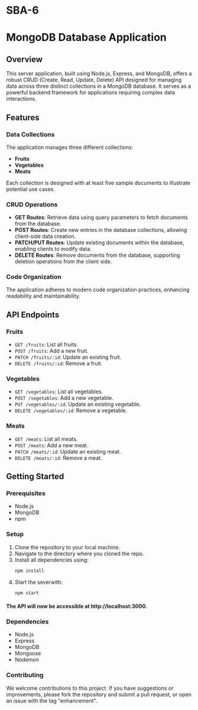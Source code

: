 # SBA-6

# MongoDB Database Application

## Overview
This server application, built using Node.js, Express, and MongoDB, offers a robust CRUD (Create, Read, Update, Delete) API designed for managing data across three distinct collections in a MongoDB database. It serves as a powerful backend framework for applications requiring complex data interactions.

## Features

### Data Collections
The application manages three different collections:
- **Fruits**
- **Vegetables**
- **Meats**

Each collection is designed with at least five sample documents to illustrate potential use cases.

### CRUD Operations
- **GET Routes**: Retrieve data using query parameters to fetch documents from the database.
- **POST Routes**: Create new entries in the database collections, allowing client-side data creation.
- **PATCH/PUT Routes**: Update existing documents within the database, enabling clients to modify data.
- **DELETE Routes**: Remove documents from the database, supporting deletion operations from the client side.

### Code Organization
The application adheres to modern code organization practices, enhancing readability and maintainability.

## API Endpoints

### Fruits
- `GET /fruits`: List all fruits.
- `POST /fruits`: Add a new fruit.
- `PATCH /fruits/:id`: Update an existing fruit.
- `DELETE /fruits/:id`: Remove a fruit.

### Vegetables
- `GET /vegetables`: List all vegetables.
- `POST /vegetables`: Add a new vegetable.
- `PUT /vegetables/:id`: Update an existing vegetable.
- `DELETE /vegetables/:id`: Remove a vegetable.

### Meats
- `GET /meats`: List all meats.
- `POST /meats`: Add a new meat.
- `PATCH /meats/:id`: Update an existing meat.
- `DELETE /meats/:id`: Remove a meat.

## Getting Started

### Prerequisites
- Node.js
- MongoDB
- npm

### Setup
1. Clone the repository to your local machine.
2. Navigate to the directory where you cloned the repo.
3. Install all dependencies using:
   ```bash
   npm install
4. Start the severwith:
   ```bash
   npm start
#### The API will now be accessible at http://localhost:3000.

### Dependencies
- Node.js
- Express
- MongoDB
- Mongoose 
- Nodemon 

### Contributing
We welcome contributions to this project. If you have suggestions or improvements, please fork the repository and submit a pull request, or open an issue with the tag "enhancement".



